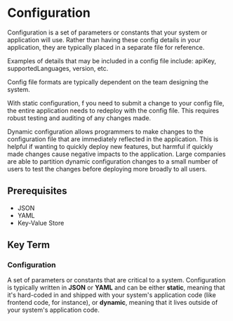 # Configuration  
Configuration is a set of parameters or constants that your system or application will use. Rather than having these config details in your application, they are typically placed in a separate file for reference. 

Examples of details that may be included in a config file include: apiKey, supportedLanguages, version, etc.

Config file formats are typically dependent on the team designing the system. 

With static configuration, f you need to submit a change to your config file, the entire application needs to redeploy with the config file. This requires robust testing and auditing of any changes made. 

Dynamic configuration allows programmers to make changes to the configuration file that are immediately reflected in the application. This is helpful if wanting to quickly deploy new features, but harmful if quickly made changes cause negative impacts to the application. Large companies are able to partition dynamic configuration changes to a small number of users to test the changes before deploying more broadly to all users.

## Prerequisites  
* JSON
* YAML
* Key-Value Store

## Key Term  
### Configuration  
A set of parameters or constants that are critical to a system. Configuration is typically written in __JSON__ or __YAML__ and can be either __static__, meaning that it's hard-coded in and shipped with your system's application code (like frontend code, for instance), or __dynamic__, meaning that it lives outside of your system's application code.